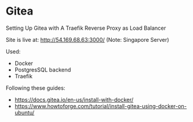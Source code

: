 # Gitea
Setting Up Gitea with A Traefik Reverse Proxy as Load Balancer

Site is live at: http://54.169.68.63:3000/ (Note: Singapore Server)

Used:
 - Docker
 - PostgresSQL backend
 - Traefik
 
Following these guides:
 - https://docs.gitea.io/en-us/install-with-docker/
 - https://www.howtoforge.com/tutorial/install-gitea-using-docker-on-ubuntu/

